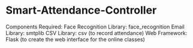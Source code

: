 # Smart-Attendance-Controller

Components Required:
Face Recognition Library: face_recognition
Email Library: smtplib
CSV Library: csv (to record attendance)
Web Framework: Flask (to create the web interface for the online classes)
